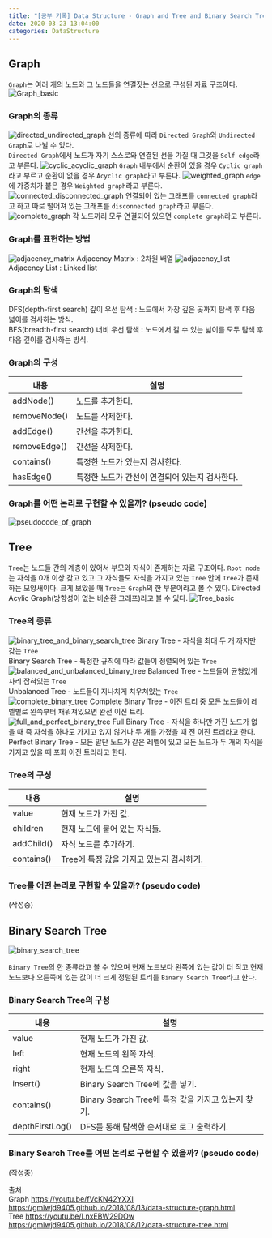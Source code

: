 ```yaml
---
title: "[공부 기록] Data Structure - Graph and Tree and Binary Search Tree"
date: 2020-03-23 13:04:00
categories: DataStructure
---
```


## Graph
`Graph`는 여러 개의 노드와 그 노드들을 연결짓는 선으로 구성된 자료 구조이다. 
![Graph_basic](https://user-images.githubusercontent.com/11348329/77285099-97fd7d80-6d13-11ea-967b-fbde820263b6.jpg)


### Graph의 종류
![directed_undirected_graph](https://user-images.githubusercontent.com/11348329/77285101-992eaa80-6d13-11ea-9c44-8f5c236ff31b.jpg)
선의 종류에 따라 `Directed Graph`와 `Undirected Graph`로 나뉠 수 있다.  
`Directed Graph`에서 노드가 자기 스스로와 연결된 선을 가질 때 그것을 `Self edge`라고 부른다.
![cyclic_acyclic_graph](https://user-images.githubusercontent.com/11348329/77285102-99c74100-6d13-11ea-8d7c-13ef12531b13.jpg)
`Graph` 내부에서 순환이 있을 경우 `Cyclic graph`라고 부르고 순환이 없을 경우 `Acyclic graph`라고 부른다.
![weighted_graph](https://user-images.githubusercontent.com/11348329/77285104-9a5fd780-6d13-11ea-9ce1-df63478812ee.jpg)
`edge`에 가중치가 붙은 경우 `Weighted graph`라고 부른다.
![connected_disconnected_graph](https://user-images.githubusercontent.com/11348329/77285105-9af86e00-6d13-11ea-8300-27acd30dac3d.jpg)
연결되어 있는 그래프를 `connected graph`라고 하고 따로 떨어져 있는 그래프를 `disconnected graph`라고 부른다.
![complete_graph](https://user-images.githubusercontent.com/11348329/77285108-9b910480-6d13-11ea-8cff-2122b6de0f61.jpg)
각 노드끼리 모두 연결되어 있으면 `complete graph`라고 부른다.

### Graph를 표현하는 방법
![adjacency_matrix](https://user-images.githubusercontent.com/11348329/77285106-9b910480-6d13-11ea-83e8-641943976ba9.jpg)
Adjacency Matrix : 2차원 배열
![adjacency_list](https://user-images.githubusercontent.com/11348329/77285109-9cc23180-6d13-11ea-8b8b-14f3d700cb0e.jpg)
Adjacency List : Linked list

### Graph의 탐색
DFS(depth-first search) 깊이 우선 탐색 : 노드에서 가장 깊은 곳까지 탐색 후 다음 넓이를 검사하는 방식.  
BFS(breadth-first search) 너비 우선 탐색 : 노드에서 갈 수 있는 넓이를 모두 탐색 후 다음 깊이를 검사하는 방식.

### Graph의 구성
| 내용 | 설명 |
| -------- | -------- |
| addNode() | 노드를 추가한다. |
| removeNode() | 노드를 삭제한다. |
| addEdge() | 간선을 추가한다. |
| removeEdge() | 간선을 삭제한다. |
| contains() | 특정한 노드가 있는지 검사한다. |
| hasEdge() | 특정한 노드가 간선이 연결되어 있는지 검사한다. |

### Graph를 어떤 논리로 구현할 수 있을까? (pseudo code)
![pseudocode_of_graph](https://user-images.githubusercontent.com/11348329/77825382-45292900-714c-11ea-8d9f-ce9be070cb1f.jpg)

## Tree
`Tree`는 노드들 간의 계층이 있어서 부모와 자식이 존재하는 자료 구조이다. 
`Root node`는 자식을 0개 이상 갖고 있고 그 자식들도 자식을 가지고 있는 `Tree` 안에 `Tree`가 존재하는 모양새이다.
크게 보았을 때 `Tree`는 `Graph`의 한 부분이라고 볼 수 있다. Directed Acylic Graph(방향성이 없는 비순환 그래프)라고 볼 수 있다.
![Tree_basic](https://user-images.githubusercontent.com/11348329/77285622-c3cd3300-6d14-11ea-8332-fc098af6cffb.png)


### Tree의 종류
![binary_tree_and_binary_search_tree](https://user-images.githubusercontent.com/11348329/77286514-c0d34200-6d16-11ea-9095-ab53948430ad.jpg)
Binary Tree - 자식을 최대 두 개 까지만 갖는 `Tree`  
Binary Search Tree - 특정한 규칙에 따라 값들이 정렬되어 있는 `Tree`  
![balanced_and_unbalanced_binary_tree](https://user-images.githubusercontent.com/11348329/77286516-c2046f00-6d16-11ea-9d09-4ed8e42a32db.jpg)
Balanced Tree - 노드들이 균형있게 자리 잡혀있는 `Tree`  
Unbalanced Tree - 노드들이 지나치게 치우쳐있는 `Tree`  
![complete_binary_tree](https://user-images.githubusercontent.com/11348329/77286519-c29d0580-6d16-11ea-9e16-dfb25144fabc.jpg)
Complete Binary Tree - 이진 트리 중 모든 노드들이 레벨별로 왼쪽부터 채워져있으면 완전 이진 트리.  
![full_and_perfect_binary_tree](https://user-images.githubusercontent.com/11348329/77286521-c3359c00-6d16-11ea-93ab-6f9398fd7882.jpg)
Full Binary Tree - 자식을 하나만 가진 노드가 없을 때 즉 자식을 하나도 가지고 있지 않거나 두 개를 가졌을 때 전 이진 트리라고 한다.  
Perfect Binary Tree - 모든 말단 노드가 같은 레벨에 있고 모든 노드가 두 개의 자식을 가지고 있을 때 포화 이진 트리라고 한다.  

### Tree의 구성
| 내용 | 설명 |
| -------- | -------- |
| value | 현재 노드가 가진 값. |
| children | 현재 노드에 붙어 있는 자식들. |
| addChild() | 자식 노드를 추가하기. |
| contains() | Tree에 특정 값을 가지고 있는지 검사하기. |

### Tree를 어떤 논리로 구현할 수 있을까? (pseudo code)
(작성중)

## Binary Search Tree
![binary_search_tree](https://user-images.githubusercontent.com/11348329/77286523-c3ce3280-6d16-11ea-8fa6-629f526add27.jpg)

`Binary Tree`의 한 종류라고 볼 수 있으며 현재 노드보다 왼쪽에 있는 값이 더 작고 현재 노드보다 오른쪽에 있는 값이 더 크게 정렬된 트리를 `Binary Search Tree`라고 한다.


### Binary Search Tree의 구성
| 내용 | 설명 |
| -------- | -------- |
| value | 현재 노드가 가진 값. |
| left | 현재 노드의 왼쪽 자식. |
| right | 현재 노드의 오른쪽 자식. |
| insert() | Binary Search Tree에 값을 넣기. |
| contains() | Binary Search Tree에 특정 값을 가지고 있는지 찾기. |
| depthFirstLog() | DFS를 통해 탐색한 순서대로 로그 출력하기. |

### Binary Search Tree를 어떤 논리로 구현할 수 있을까? (pseudo code)
(작성중)

출처  
Graph
<https://youtu.be/fVcKN42YXXI>  
<https://gmlwjd9405.github.io/2018/08/13/data-structure-graph.html>  
Tree
<https://youtu.be/LnxEBW29DOw>  
<https://gmlwjd9405.github.io/2018/08/12/data-structure-tree.html>  

